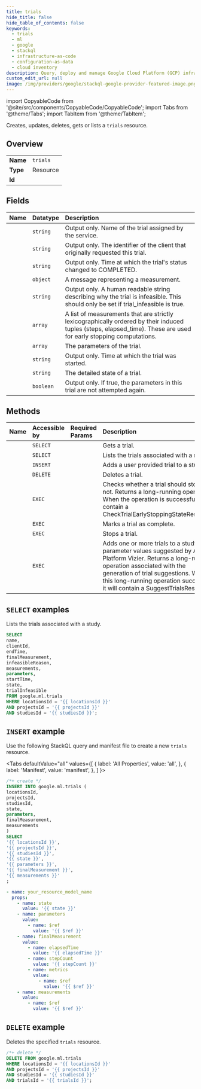 ```yaml
---
title: trials
hide_title: false
hide_table_of_contents: false
keywords:
  - trials
  - ml
  - google
  - stackql
  - infrastructure-as-code
  - configuration-as-data
  - cloud inventory
description: Query, deploy and manage Google Cloud Platform (GCP) infrastructure and resources using SQL
custom_edit_url: null
image: /img/providers/google/stackql-google-provider-featured-image.png
---
```


import CopyableCode from '@site/src/components/CopyableCode/CopyableCode';
import Tabs from '@theme/Tabs';
import TabItem from '@theme/TabItem';

Creates, updates, deletes, gets or lists a <code>trials</code> resource.

## Overview
<table><tbody>
<tr><td><b>Name</b></td><td><code>trials</code></td></tr>
<tr><td><b>Type</b></td><td>Resource</td></tr>
<tr><td><b>Id</b></td><td><CopyableCode code="google.ml.trials" /></td></tr>
</tbody></table>

## Fields
| Name | Datatype | Description |
|:-----|:---------|:------------|
| <CopyableCode code="name" /> | `string` | Output only. Name of the trial assigned by the service. |
| <CopyableCode code="clientId" /> | `string` | Output only. The identifier of the client that originally requested this trial. |
| <CopyableCode code="endTime" /> | `string` | Output only. Time at which the trial's status changed to COMPLETED. |
| <CopyableCode code="finalMeasurement" /> | `object` | A message representing a measurement. |
| <CopyableCode code="infeasibleReason" /> | `string` | Output only. A human readable string describing why the trial is infeasible. This should only be set if trial_infeasible is true. |
| <CopyableCode code="measurements" /> | `array` | A list of measurements that are strictly lexicographically ordered by their induced tuples (steps, elapsed_time). These are used for early stopping computations. |
| <CopyableCode code="parameters" /> | `array` | The parameters of the trial. |
| <CopyableCode code="startTime" /> | `string` | Output only. Time at which the trial was started. |
| <CopyableCode code="state" /> | `string` | The detailed state of a trial. |
| <CopyableCode code="trialInfeasible" /> | `boolean` | Output only. If true, the parameters in this trial are not attempted again. |

## Methods
| Name | Accessible by | Required Params | Description |
|:-----|:--------------|:----------------|:------------|
| <CopyableCode code="projects_locations_studies_trials_get" /> | `SELECT` | <CopyableCode code="locationsId, projectsId, studiesId, trialsId" /> | Gets a trial. |
| <CopyableCode code="projects_locations_studies_trials_list" /> | `SELECT` | <CopyableCode code="locationsId, projectsId, studiesId" /> | Lists the trials associated with a study. |
| <CopyableCode code="projects_locations_studies_trials_create" /> | `INSERT` | <CopyableCode code="locationsId, projectsId, studiesId" /> | Adds a user provided trial to a study. |
| <CopyableCode code="projects_locations_studies_trials_delete" /> | `DELETE` | <CopyableCode code="locationsId, projectsId, studiesId, trialsId" /> | Deletes a trial. |
| <CopyableCode code="projects_locations_studies_trials_check_early_stopping_state" /> | `EXEC` | <CopyableCode code="locationsId, projectsId, studiesId, trialsId" /> | Checks whether a trial should stop or not. Returns a long-running operation. When the operation is successful, it will contain a CheckTrialEarlyStoppingStateResponse. |
| <CopyableCode code="projects_locations_studies_trials_complete" /> | `EXEC` | <CopyableCode code="locationsId, projectsId, studiesId, trialsId" /> | Marks a trial as complete. |
| <CopyableCode code="projects_locations_studies_trials_stop" /> | `EXEC` | <CopyableCode code="locationsId, projectsId, studiesId, trialsId" /> | Stops a trial. |
| <CopyableCode code="projects_locations_studies_trials_suggest" /> | `EXEC` | <CopyableCode code="locationsId, projectsId, studiesId" /> | Adds one or more trials to a study, with parameter values suggested by AI Platform Vizier. Returns a long-running operation associated with the generation of trial suggestions. When this long-running operation succeeds, it will contain a SuggestTrialsResponse. |

## `SELECT` examples

Lists the trials associated with a study.

```sql
SELECT
name,
clientId,
endTime,
finalMeasurement,
infeasibleReason,
measurements,
parameters,
startTime,
state,
trialInfeasible
FROM google.ml.trials
WHERE locationsId = '{{ locationsId }}'
AND projectsId = '{{ projectsId }}'
AND studiesId = '{{ studiesId }}'; 
```

## `INSERT` example

Use the following StackQL query and manifest file to create a new <code>trials</code> resource.

<Tabs
    defaultValue="all"
    values={[
        { label: 'All Properties', value: 'all', },
        { label: 'Manifest', value: 'manifest', },
    ]
}>
<TabItem value="all">

```sql
/*+ create */
INSERT INTO google.ml.trials (
locationsId,
projectsId,
studiesId,
state,
parameters,
finalMeasurement,
measurements
)
SELECT 
'{{ locationsId }}',
'{{ projectsId }}',
'{{ studiesId }}',
'{{ state }}',
'{{ parameters }}',
'{{ finalMeasurement }}',
'{{ measurements }}'
;
```
</TabItem>
<TabItem value="manifest">

```yaml
- name: your_resource_model_name
  props:
    - name: state
      value: '{{ state }}'
    - name: parameters
      value:
        - name: $ref
          value: '{{ $ref }}'
    - name: finalMeasurement
      value:
        - name: elapsedTime
          value: '{{ elapsedTime }}'
        - name: stepCount
          value: '{{ stepCount }}'
        - name: metrics
          value:
            - name: $ref
              value: '{{ $ref }}'
    - name: measurements
      value:
        - name: $ref
          value: '{{ $ref }}'

```
</TabItem>
</Tabs>

## `DELETE` example

Deletes the specified <code>trials</code> resource.

```sql
/*+ delete */
DELETE FROM google.ml.trials
WHERE locationsId = '{{ locationsId }}'
AND projectsId = '{{ projectsId }}'
AND studiesId = '{{ studiesId }}'
AND trialsId = '{{ trialsId }}';
```
